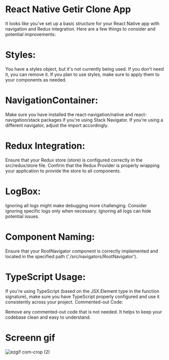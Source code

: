 # React Native Getir Clone App

It looks like you've set up a basic structure for your React Native app with navigation and Redux integration. Here are a few things to consider and potential improvements:

# Styles:

You have a styles object, but it's not currently being used. If you don't need it, you can remove it.
If you plan to use styles, make sure to apply them to your components as needed.
# NavigationContainer:

Make sure you have installed the react-navigation/native and react-navigation/stack packages if you're using Stack Navigator. If you're using a different navigator, adjust the import accordingly.
# Redux Integration:

Ensure that your Redux store (store) is configured correctly in the src/redux/store file.
Confirm that the Redux Provider is properly wrapping your application to provide the store to all components.
# LogBox:

Ignoring all logs might make debugging more challenging. Consider ignoring specific logs only when necessary. Ignoring all logs can hide potential issues.
# Component Naming:

Ensure that your RootNavigator component is correctly implemented and located in the specified path ('./src/navigators/RootNavigator').
# TypeScript Usage:

If you're using TypeScript (based on the JSX.Element type in the function signature), make sure you have TypeScript properly configured and use it consistently across your project.
Commented-out Code:

Remove any commented-out code that is not needed. It helps to keep your codebase clean and easy to understand.

# Screenn gif

![ezgif com-crop (2)](https://github.com/zafer414108/ReactNative-GetirCloneApp/assets/147662873/66f4c5af-927e-401d-9172-94bbd3b8c654)

